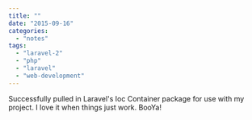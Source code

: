 ```yaml
---
title: ""
date: "2015-09-16"
categories: 
  - "notes"
tags: 
  - "laravel-2"
  - "php"
  - "laravel"
  - "web-development"
---
```


Successfully pulled in Laravel's Ioc Container package for use with my project. I love it when things just work. BooYa!
